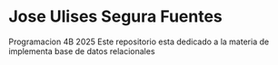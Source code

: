 # Jose Ulises Segura Fuentes
Programacion 4B 2025
Este repositorio esta dedicado a la materia de implementa base de datos relacionales
